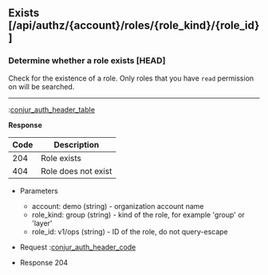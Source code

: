 ## Exists [/api/authz/{account}/roles/{role_kind}/{role_id}]

### Determine whether a role exists [HEAD]

Check for the existence of a role.
Only roles that you have `read` permission on will be searched.

---

:[conjur_auth_header_table](partials/conjur_auth_header_table.md)


**Response**

|Code|Description|
|----|-----------|
|204|Role exists|
|404|Role does not exist|

+ Parameters
    + account: demo (string) - organization account name
    + role_kind: group (string) - kind of the role, for example 'group' or 'layer'
    + role_id: v1/ops (string) - ID of the role, do not query-escape

+ Request
    :[conjur_auth_header_code](partials/conjur_auth_header_code.md)

+ Response 204
